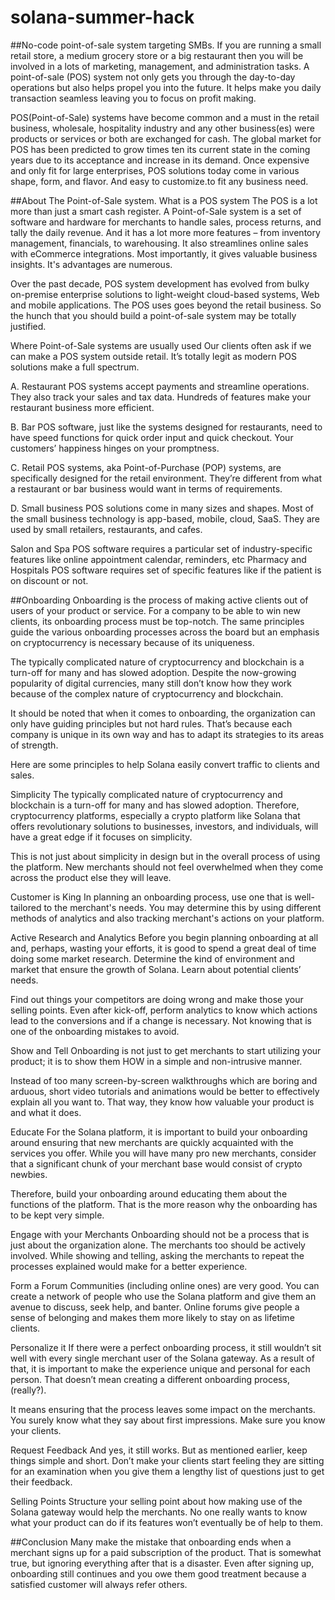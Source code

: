 # solana-summer-hack


##No-code point-of-sale system targeting SMBs.
If you are running a small retail store, a medium grocery store or a big restaurant then you will be involved in a lots of marketing, management, and administration tasks. A point-of-sale (POS) system not only gets you through the day-to-day operations but also helps propel you into the future. It helps make you daily transaction seamless leaving you to focus on profit making.

POS(Point-of-Sale) systems have become common and a must in the retail business, wholesale, hospitality industry and any other business(es) were products or services or both are exchanged for cash. The global market for POS has been predicted to grow times ten its current state in the coming years due to its acceptance and increase in its demand. Once expensive and only fit for large enterprises, POS solutions today come in various shape, form, and flavor. And easy to customize.to fit any business need.

##About The  Point-of-Sale system.
What is a POS system
The POS is a lot more than just a smart cash register. A Point-of-Sale system is a set of software and hardware for merchants to handle sales, process returns, and tally the daily revenue. And it has a lot more more features – from inventory management, financials, to warehousing. It also streamlines online sales with eCommerce integrations. Most importantly, it gives valuable business insights. It's advantages are numerous.

Over the past decade, POS system development has evolved from bulky on-premise enterprise solutions to light-weight cloud-based systems, Web and mobile applications. The POS uses goes beyond the retail business. So the hunch that you should build a point-of-sale system may be totally justified.

Where Point-of-Sale systems are usually used
Our clients often ask if we can make a POS system outside retail. It’s totally legit as modern POS solutions make a full spectrum.

A. Restaurant POS systems accept payments and streamline operations. They also track your sales and tax data. Hundreds of features make your restaurant business more efficient.

B. Bar POS software, just like the systems designed for restaurants, need to have speed functions for quick order input and quick checkout. Your customers’ happiness hinges on your promptness.

C. Retail POS systems, aka Point-of-Purchase (POP) systems, are specifically designed for the retail environment. They’re different from what a restaurant or bar business would want in terms of requirements.

D. Small business POS solutions come in many sizes and shapes. Most of the small business technology is app-based, mobile, cloud, SaaS. They are used by small retailers, restaurants, and cafes.

 Salon and Spa POS software requires a particular set of industry-specific features like online appointment calendar, reminders, etc
Pharmacy and Hospitals POS software requires set of specific features like if the patient is on discount or not.

##Onboarding
Onboarding is the process of making active clients out of users of your product or service. For a company to be able to win new clients, its onboarding process must be top-notch. The same principles guide the various onboarding processes across the board but an emphasis on cryptocurrency is necessary because of its uniqueness.

The typically complicated nature of cryptocurrency and blockchain is a turn-off for many and has slowed adoption. Despite the now-growing popularity of digital currencies, many still don’t know how they work because of the complex nature of cryptocurrency and blockchain.

It should be noted that when it comes to onboarding, the organization can only have guiding principles but not hard rules. That’s because each company is unique in its own way and has to adapt its strategies to its areas of strength.

Here are some principles to help Solana easily convert traffic to clients and sales.

Simplicity
The typically complicated nature of cryptocurrency and blockchain is a turn-off for many and has slowed adoption. Therefore, cryptocurrency platforms, especially a crypto platform like Solana that offers revolutionary solutions to businesses, investors, and individuals, will have a great edge if it focuses on simplicity.

This is not just about simplicity in design but in the overall process of using the platform. New merchants should not feel overwhelmed when they come across the product else they will leave.

Customer is King
In planning an onboarding process, use one that is well-tailored to the merchant's needs. You may determine this by using different methods of analytics and also tracking merchant's actions on your platform.

Active Research and Analytics
Before you begin planning onboarding at all and, perhaps, wasting your efforts, it is good to spend a great deal of time doing some market research. Determine the kind of environment and market that ensure the growth of Solana. Learn about potential clients’ needs.

Find out things your competitors are doing wrong and make those your selling points. Even after kick-off, perform analytics to know which actions lead to the conversions and if a change is necessary. Not knowing that is one of the onboarding mistakes to avoid.

Show and Tell
Onboarding is not just to get merchants to start utilizing your product; it is to show them HOW in a simple and non-intrusive manner.

Instead of too many screen-by-screen walkthroughs which are boring and arduous, short video tutorials and animations would be better to effectively explain all you want to. That way, they know how valuable your product is and what it does.

Educate
For the Solana platform, it is important to build your onboarding around ensuring that new merchants are quickly acquainted with the services you offer. While you will have many pro new merchants, consider that a significant chunk of your merchant base would consist of crypto newbies.

Therefore, build your onboarding around educating them about the functions of the platform. That is the more reason why the onboarding has to be kept very simple.

Engage with your Merchants
Onboarding should not be a process that is just about the organization alone. The merchants too should be actively involved. While showing and telling, asking the merchants to repeat the processes explained would make for a better experience.

Form a Forum
Communities (including online ones) are very good. You can create a network of people who use the Solana platform and give them an avenue to discuss, seek help, and banter. Online forums give people a sense of belonging and makes them more likely to stay on as lifetime clients.

Personalize it
If there were a perfect onboarding process, it still wouldn’t sit well with every single merchant user of the Solana gateway. As a result of that, it is important to make the experience unique and personal for each person. That doesn’t mean creating a different onboarding process, (really?).

It means ensuring that the process leaves some impact on the merchants. You surely know what they say about first impressions. Make sure you know your clients.

Request Feedback
And yes, it still works. But as mentioned earlier, keep things simple and short. Don’t make your clients start feeling they are sitting for an examination when you give them a lengthy list of questions just to get their feedback.

Selling Points
Structure your selling point about how making use of the Solana gateway would help the merchants. No one really wants to know what your product can do if its features won’t eventually be of help to them.

##Conclusion
Many make the mistake that onboarding ends when a merchant signs up for a paid subscription of the product. That is somewhat true, but ignoring everything after that is a disaster. Even after signing up, onboarding still continues and you owe them good treatment because a satisfied customer will always refer others. 
